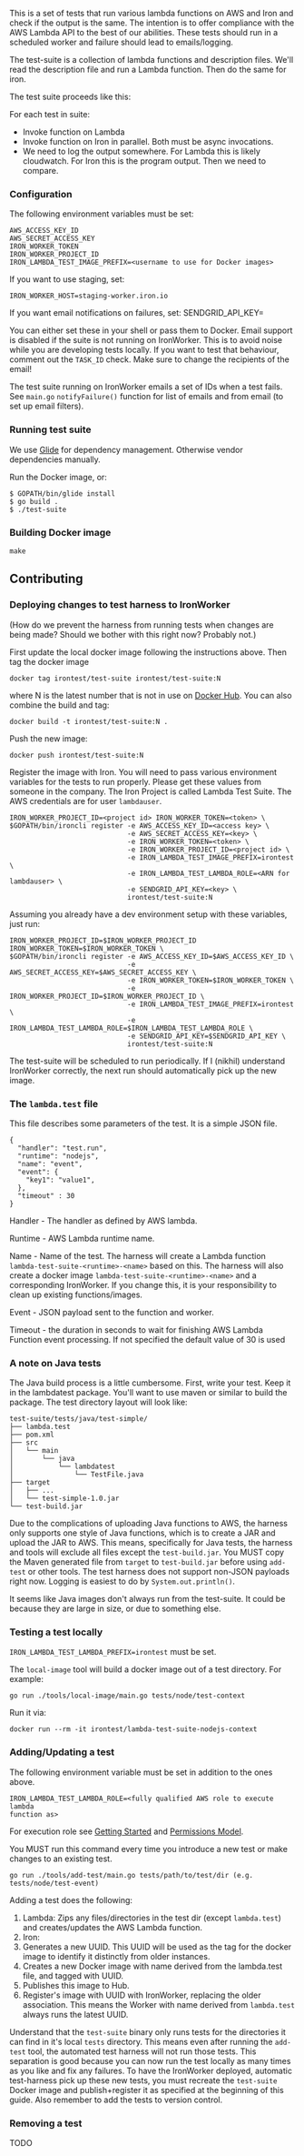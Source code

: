 This is a set of tests that run various lambda functions on AWS and Iron and
check if the output is the same. The intention is to offer compliance with the
AWS Lambda API to the best of our abilities. These tests should run in
a scheduled worker and failure should lead to emails/logging.

The test-suite is a collection of lambda functions and description
files. We'll read the description file and run a Lambda function. Then
do the same for iron.

The test suite proceeds like this:

For each test in suite:
- Invoke function on Lambda
- Invoke function on Iron in parallel. Both must be async invocations.
- We need to log the output somewhere. For Lambda this is likely cloudwatch.
  For Iron this is the program output. Then we need to compare.

### Configuration

The following environment variables must be set:

    AWS_ACCESS_KEY_ID
    AWS_SECRET_ACCESS_KEY
    IRON_WORKER_TOKEN
    IRON_WORKER_PROJECT_ID
    IRON_LAMBDA_TEST_IMAGE_PREFIX=<username to use for Docker images>

If you want to use staging, set:

    IRON_WORKER_HOST=staging-worker.iron.io

If you want email notifications on failures, set:
    SENDGRID_API_KEY=<key>

You can either set these in your shell or pass them to Docker.
Email support is disabled if the suite is not running on IronWorker. This is to
avoid noise while you are developing tests locally. If you want to test that
behaviour, comment out the `TASK_ID` check. Make sure to change the recipients
of the email!

The test suite running on IronWorker emails a set of IDs when a test fails.
See `main.go` `notifyFailure()` function for list of emails and from email (to
set up email filters).

### Running test suite

We use [Glide](http://glide.sh) for dependency management. Otherwise vendor
dependencies manually.

Run the Docker image, or:

    $ GOPATH/bin/glide install
    $ go build .
    $ ./test-suite

### Building Docker image

    make

Contributing
------------

### Deploying changes to test harness to IronWorker

(How do we prevent the harness from running tests when changes are being made?
Should we bother with this right now? Probably not.)

First update the local docker image following the instructions above. Then tag
the docker image

    docker tag irontest/test-suite irontest/test-suite:N

where N is the latest number that is not in use on [Docker
Hub](https://hub.docker.com/r/irontest/test-suite/tags/). You can also combine
the build and tag:

    docker build -t irontest/test-suite:N .

Push the new image:

    docker push irontest/test-suite:N

Register the image with Iron. You will need to pass various environment
variables for the tests to run properly. Please get these values from someone
in the company. The Iron Project is called Lambda Test Suite. The AWS
credentials are for user `lambdauser`.

    IRON_WORKER_PROJECT_ID=<project id> IRON_WORKER_TOKEN=<token> \
    $GOPATH/bin/ironcli register -e AWS_ACCESS_KEY_ID=<access key> \
                                 -e AWS_SECRET_ACCESS_KEY=<key> \
                                 -e IRON_WORKER_TOKEN=<token> \
                                 -e IRON_WORKER_PROJECT_ID=<project id> \
                                 -e IRON_LAMBDA_TEST_IMAGE_PREFIX=irontest \
                                 -e IRON_LAMBDA_TEST_LAMBDA_ROLE=<ARN for lambdauser> \
                                 -e SENDGRID_API_KEY=<key> \
                                 irontest/test-suite:N

Assuming you already have a dev environment setup with these variables, just
run:

    IRON_WORKER_PROJECT_ID=$IRON_WORKER_PROJECT_ID IRON_WORKER_TOKEN=$IRON_WORKER_TOKEN \
    $GOPATH/bin/ironcli register -e AWS_ACCESS_KEY_ID=$AWS_ACCESS_KEY_ID \
                                 -e AWS_SECRET_ACCESS_KEY=$AWS_SECRET_ACCESS_KEY \
                                 -e IRON_WORKER_TOKEN=$IRON_WORKER_TOKEN \
                                 -e IRON_WORKER_PROJECT_ID=$IRON_WORKER_PROJECT_ID \
                                 -e IRON_LAMBDA_TEST_IMAGE_PREFIX=irontest \
                                 -e IRON_LAMBDA_TEST_LAMBDA_ROLE=$IRON_LAMBDA_TEST_LAMBDA_ROLE \
                                 -e SENDGRID_API_KEY=$SENDGRID_API_KEY \
                                 irontest/test-suite:N

The test-suite will be scheduled to run periodically. If I (nikhil) understand
IronWorker correctly, the next run should automatically pick up the new image.

### The `lambda.test` file

This file describes some parameters of the test. It is a simple JSON file.

    {
      "handler": "test.run",
      "runtime": "nodejs",
      "name": "event",
      "event": {
        "key1": "value1",
      },
      "timeout" : 30
    }

Handler - The handler as defined by AWS lambda.

Runtime - AWS Lambda runtime name.

Name - Name of the test. The harness will create a Lambda function
`lambda-test-suite-<runtime>-<name>` based on this. The harness will also
create a docker image `lambda-test-suite-<runtime>-<name>` and a corresponding
IronWorker. If you change this, it is your responsibility to clean up existing
functions/images.

Event - JSON payload sent to the function and worker.

Timeout - the duration in seconds to wait for finishing AWS Lambda Function event processing.
If not specified the default value of 30 is used


### A note on Java tests

The Java build process is a little cumbersome. First, write your test. Keep it
in the lambdatest package. You'll want to use maven or similar to build the
package. The test directory layout will look like:

    test-suite/tests/java/test-simple/
    ├── lambda.test
    ├── pom.xml
    ├── src
    │   └── main
    │       └── java
    │           └── lambdatest
    │               └── TestFile.java
    ├── target
    │   ├── ...
    │   └── test-simple-1.0.jar
    └── test-build.jar

Due to the complications of uploading Java functions to AWS, the harness only
supports one style of Java functions, which is to create a JAR and upload the
JAR to AWS. This means, specifically for Java tests, the harness and tools will
exclude all files except the `test-build.jar`. You MUST copy the Maven
generated file from `target` to `test-build.jar` before using `add-test` or
other tools. The test harness does not support non-JSON payloads right now.
Logging is easiest to do by `System.out.println()`.

It seems like Java images don't always run from the test-suite. It could be
because they are large in size, or due to something else.

### Testing a test locally

`IRON_LAMBDA_TEST_LAMBDA_PREFIX=irontest` must be set.

The `local-image` tool will build a docker image out of a test directory. For
example:

    go run ./tools/local-image/main.go tests/node/test-context

Run it via:

    docker run --rm -it irontest/lambda-test-suite-nodejs-context

### Adding/Updating a test

The following environment variable must be set in addition to the ones above.

    IRON_LAMBDA_TEST_LAMBDA_ROLE=<fully qualified AWS role to execute lambda
    function as>

For execution role see [Getting Started][gs] and [Permissions Model][pm].

[gs]: http://docs.aws.amazon.com/lambda/latest/dg/get-started-create-function.html
[pm]: http://docs.aws.amazon.com/lambda/latest/dg/intro-permission-model.html

You MUST run this command every time you introduce a new test or make changes to an
existing test.

    go run ./tools/add-test/main.go tests/path/to/test/dir (e.g. tests/node/test-event)

Adding a test does the following:

1. Lambda: Zips any files/directories in the test dir (except `lambda.test`) and
   creates/updates the AWS Lambda function.
1. Iron:
  1. Generates a new UUID. This UUID will be used as the tag for the docker
     image to identify it distinctly from older instances.
  2. Creates a new Docker image with name derived from the lambda.test file,
     and tagged with UUID.
  3. Publishes this image to Hub.
  4. Register's image with UUID with IronWorker, replacing the older
     association. This means the Worker with name derived from `lambda.test`
     always runs the latest UUID.

Understand that the `test-suite` binary only runs tests for the directories it
can find in it's local `tests` directory. This means even after running the
`add-test` tool, the automated test harness will not run those tests. This
separation is good because you can now run the test locally as many times as
you like and fix any failures. To have the IronWorker deployed, automatic
test-harness pick up these new tests, you must recreate the `test-suite` Docker
image and publish+register it as specified at the beginning of this guide. Also
remember to add the tests to version control.

### Removing a test

TODO

